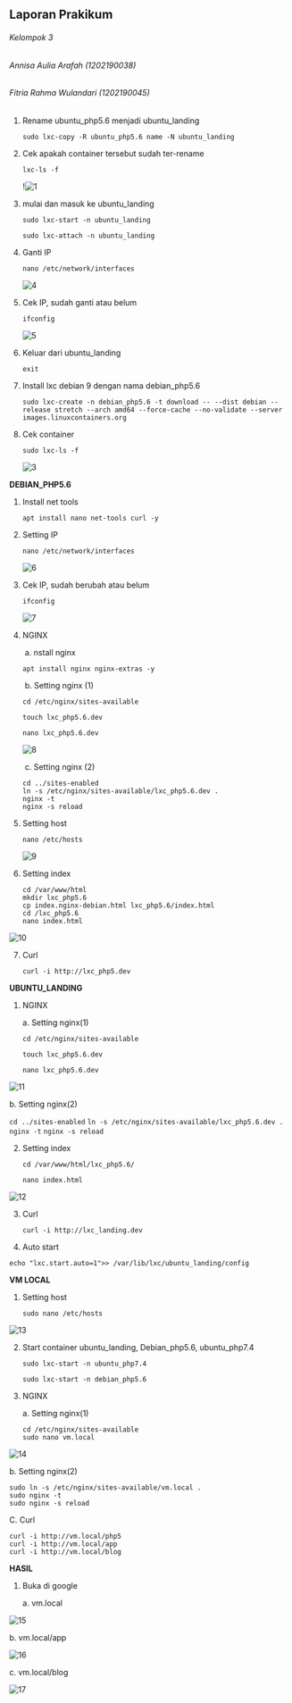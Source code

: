 ## Laporan Prakikum

###### Kelompok 3 

###### Annisa Aulia Arafah		 (1202190038)

###### Fitria Rahma Wulandari  (1202190045)



1. Rename ubuntu_php5.6 menjadi ubuntu_landing

   ```
   sudo lxc-copy -R ubuntu_php5.6 name -N ubuntu_landing
   ```

2. Cek apakah container tersebut sudah ter-rename

   ```
   lxc-ls -f
   ```

   !![1](https://user-images.githubusercontent.com/92453574/138603435-4e467f41-3a8c-454d-9ca9-60b6c296e7b4.PNG)

3. mulai dan masuk ke ubuntu_landing

   ```
   sudo lxc-start -n ubuntu_landing
   
   sudo lxc-attach -n ubuntu_landing
   ```

4. Ganti IP

   ```
   nano /etc/network/interfaces
   ``` 
   ![4](https://user-images.githubusercontent.com/92453574/138603479-83b9907c-9a57-4d66-99a6-c17745c5daac.PNG)
   

5. Cek IP, sudah ganti atau belum

   ```
   ifconfig
   ```
   ![5](https://user-images.githubusercontent.com/92453574/138603480-00fa71a4-9f3b-4535-891b-12cc5cf2cfce.PNG)

6. Keluar dari ubuntu_landing

   ```
   exit
   ```

7. Install lxc debian 9 dengan nama debian_php5.6

   ```
   sudo lxc-create -n debian_php5.6 -t download -- --dist debian --release stretch --arch amd64 --force-cache --no-validate --server images.linuxcontainers.org
   ```

8. Cek container

   ```
   sudo lxc-ls -f
   ``` 
   ![3](https://user-images.githubusercontent.com/92453574/138603474-566e03c2-c9f8-4ffa-8746-c6cec2830738.PNG)


**DEBIAN_PHP5.6**

1. Install net tools

   ```
   apt install nano net-tools curl -y
   ```

2. Setting IP

   ```
   nano /etc/network/interfaces
   ```

   ![6](https://user-images.githubusercontent.com/92453574/138603482-2c55f0f2-1b09-4d19-82a1-8cdc66a0ef97.PNG)

3. Cek IP, sudah berubah atau belum

   ```
   ifconfig
   ```
   ![7](https://user-images.githubusercontent.com/92453574/138603483-1e1a7bfc-6be3-465e-8f07-07472b1bed7c.PNG)
  
4. NGINX

   ​	a.    nstall nginx

   `apt install nginx nginx-extras -y`

   ​	b.    Setting nginx (1)

   `cd /etc/nginx/sites-available`

   `touch lxc_php5.6.dev`

   `nano lxc_php5.6.dev`

   ![8](https://user-images.githubusercontent.com/92453574/138603486-49fade2c-e7d4-432c-8bce-b02dabee58ec.PNG)

   

   ​	c.    Setting nginx (2)

   ```
   cd ../sites-enabled
   ln -s /etc/nginx/sites-available/lxc_php5.6.dev .
   nginx -t
   nginx -s reload
   ```

5. Setting host

   ```
   nano /etc/hosts
   ```

   ![9](https://user-images.githubusercontent.com/92453574/138603489-19512389-9c76-4558-bf83-60eb868e6181.PNG)

6. Setting index

   ```
   cd /var/www/html
   mkdir lxc_php5.6
   cp index.nginx-debian.html lxc_php5.6/index.html
   cd /lxc_php5.6
   nano index.html
   ```
![10](https://user-images.githubusercontent.com/92453574/138603490-b2d51be0-2062-42b3-bcda-87fa6f52afb1.PNG)
  

   

7. Curl

   ```
   curl -i http://lxc_php5.dev 
   ```

   

**UBUNTU_LANDING**

1. NGINX

   a. Setting nginx(1)

   `cd /etc/nginx/sites-available`

   `touch lxc_php5.6.dev`

   `nano lxc_php5.6.dev`

![11](https://user-images.githubusercontent.com/92453574/138603491-b4385ec0-4dd6-4a0e-a4e1-cd9396426928.PNG)

   b. Setting nginx(2)

   `cd ../sites-enabled`
   `ln -s /etc/nginx/sites-available/lxc_php5.6.dev .`
   `nginx -t`
   `nginx -s reload`

2. Setting index

   `cd /var/www/html/lxc_php5.6/`

   `nano index.html`

 ![12](https://user-images.githubusercontent.com/92453574/138603495-4b93cbbf-2623-44e8-bc88-1c564c05f547.PNG)

3. Curl

   ```
   curl -i http://lxc_landing.dev 
   ```

4. Auto start

`echo "lxc.start.auto=1">> /var/lib/lxc/ubuntu_landing/config`



**VM LOCAL**

1. Setting host

   ```
   sudo nano /etc/hosts
   ```

 ![13](https://user-images.githubusercontent.com/92453574/138603497-8f2c8ad6-768b-4ae0-86fe-5f4f2283b6c2.PNG)

2. Start container ubuntu_landing, Debian_php5.6, ubuntu_php7.4

   `sudo lxc-start -n ubuntu_php7.4`

   `sudo lxc-start -n debian_php5.6`

   

3. NGINX

   a. Setting nginx(1)

   ```
   cd /etc/nginx/sites-available
   sudo nano vm.local
   ```

  ![14](https://user-images.githubusercontent.com/92453574/138603499-67fda872-56f6-4c67-8ef7-462aec75fbfe.PNG)

   b. Setting nginx(2)

   ```
   sudo ln -s /etc/nginx/sites-available/vm.local .
   sudo nginx -t
   sudo nginx -s reload
   ```

   C. Curl

```
curl -i http://vm.local/php5
curl -i http://vm.local/app
curl -i http://vm.local/blog
```

**HASIL**

1. Buka di google

   a. vm.local

 ![15](https://user-images.githubusercontent.com/92453574/138603501-01e59392-b29d-491c-b736-e6ec8a448e71.PNG)

   b. vm.local/app

  ![16](https://user-images.githubusercontent.com/92453574/138603502-e347bcb5-b63c-4e35-ba37-b44d5c467129.PNG)

   c. vm.local/blog

![17](https://user-images.githubusercontent.com/92453574/138603504-38f8ead1-9d93-4a93-96dc-1b88470eef95.PNG)



​	
